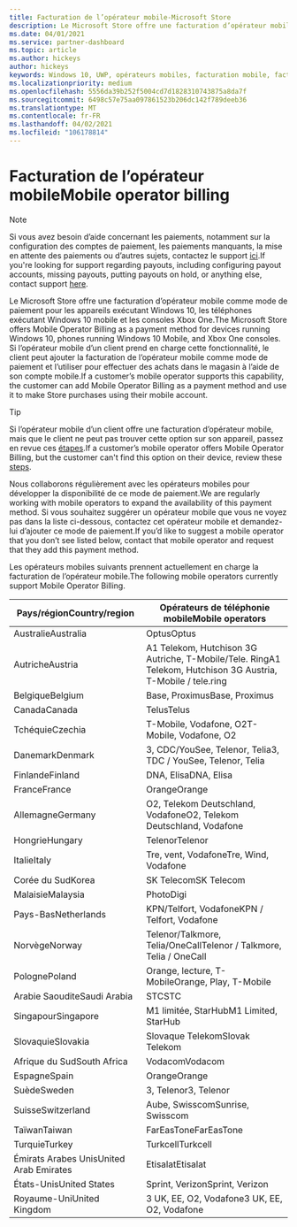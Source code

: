 ```yaml
---
title: Facturation de l’opérateur mobile-Microsoft Store
description: Le Microsoft Store offre une facturation d’opérateur mobile comme mode de paiement pour les opérateurs mobiles qui prennent en charge cette fonctionnalité.
ms.date: 04/01/2021
ms.service: partner-dashboard
ms.topic: article
ms.author: hickeys
author: hickeys
keywords: Windows 10, UWP, opérateurs mobiles, facturation mobile, facturation opérateur mobile
ms.localizationpriority: medium
ms.openlocfilehash: 5556da39b252f5004cd7d1828310743875a8da7f
ms.sourcegitcommit: 6498c57e75aa097861523b206dc142f789deeb36
ms.translationtype: MT
ms.contentlocale: fr-FR
ms.lasthandoff: 04/02/2021
ms.locfileid: "106178814"
---
```

# <a name="mobile-operator-billing"></a><span data-ttu-id="2c266-104">Facturation de l’opérateur mobile</span><span class="sxs-lookup"><span data-stu-id="2c266-104">Mobile operator billing</span></span>

> [!NOTE]
> <span data-ttu-id="2c266-105">Si vous avez besoin d’aide concernant les paiements, notamment sur la configuration des comptes de paiement, les paiements manquants, la mise en attente des paiements ou d’autres sujets, contactez le support [ici](https://developer.microsoft.com/windows/support).</span><span class="sxs-lookup"><span data-stu-id="2c266-105">If you're looking for support regarding payouts, including configuring payout accounts, missing payouts, putting payouts on hold, or anything else, contact support [here](https://developer.microsoft.com/windows/support).</span></span>

<span data-ttu-id="2c266-106">Le Microsoft Store offre une facturation d’opérateur mobile comme mode de paiement pour les appareils exécutant Windows 10, les téléphones exécutant Windows 10 mobile et les consoles Xbox One.</span><span class="sxs-lookup"><span data-stu-id="2c266-106">The Microsoft Store offers Mobile Operator Billing as a payment method for devices running Windows 10, phones running Windows 10 Mobile, and Xbox One consoles.</span></span> <span data-ttu-id="2c266-107">Si l’opérateur mobile d’un client prend en charge cette fonctionnalité, le client peut ajouter la facturation de l’opérateur mobile comme mode de paiement et l’utiliser pour effectuer des achats dans le magasin à l’aide de son compte mobile.</span><span class="sxs-lookup"><span data-stu-id="2c266-107">If a customer’s mobile operator supports this capability, the customer can add Mobile Operator Billing as a payment method and use it to make Store purchases using their mobile account.</span></span>

> [!TIP]
>  <span data-ttu-id="2c266-108">Si l’opérateur mobile d’un client offre une facturation d’opérateur mobile, mais que le client ne peut pas trouver cette option sur son appareil, passez en revue ces [étapes](https://support.microsoft.com/instantanswers/b25d6dd6-fb8b-3710-1e13-4d30eb01b51f).</span><span class="sxs-lookup"><span data-stu-id="2c266-108">If a customer’s mobile operator offers Mobile Operator Billing, but the customer can't find this option on their device, review these [steps](https://support.microsoft.com/instantanswers/b25d6dd6-fb8b-3710-1e13-4d30eb01b51f).</span></span>

<span data-ttu-id="2c266-109">Nous collaborons régulièrement avec les opérateurs mobiles pour développer la disponibilité de ce mode de paiement.</span><span class="sxs-lookup"><span data-stu-id="2c266-109">We are regularly working with mobile operators to expand the availability of this payment method.</span></span> <span data-ttu-id="2c266-110">Si vous souhaitez suggérer un opérateur mobile que vous ne voyez pas dans la liste ci-dessous, contactez cet opérateur mobile et demandez-lui d’ajouter ce mode de paiement.</span><span class="sxs-lookup"><span data-stu-id="2c266-110">If you’d like to suggest a mobile operator that you don’t see listed below, contact that mobile operator and request that they add this payment method.</span></span>

<span data-ttu-id="2c266-111">Les opérateurs mobiles suivants prennent actuellement en charge la facturation de l’opérateur mobile.</span><span class="sxs-lookup"><span data-stu-id="2c266-111">The following mobile operators currently support Mobile Operator Billing.</span></span>

| <span data-ttu-id="2c266-112">Pays/région</span><span class="sxs-lookup"><span data-stu-id="2c266-112">Country/region</span></span>       | <span data-ttu-id="2c266-113">Opérateurs de téléphonie mobile</span><span class="sxs-lookup"><span data-stu-id="2c266-113">Mobile operators</span></span>                                        |
|----------------------|---------------------------------------------------------|
| <span data-ttu-id="2c266-114">Australie</span><span class="sxs-lookup"><span data-stu-id="2c266-114">Australia</span></span>            | <span data-ttu-id="2c266-115">Optus</span><span class="sxs-lookup"><span data-stu-id="2c266-115">Optus</span></span>                                                   |
| <span data-ttu-id="2c266-116">Autriche</span><span class="sxs-lookup"><span data-stu-id="2c266-116">Austria</span></span>              | <span data-ttu-id="2c266-117">A1 Telekom, Hutchison 3G Autriche, T-Mobile/Tele. Ring</span><span class="sxs-lookup"><span data-stu-id="2c266-117">A1 Telekom, Hutchison 3G Austria, T-Mobile / tele.ring</span></span>  |
| <span data-ttu-id="2c266-118">Belgique</span><span class="sxs-lookup"><span data-stu-id="2c266-118">Belgium</span></span>              | <span data-ttu-id="2c266-119">Base, Proximus</span><span class="sxs-lookup"><span data-stu-id="2c266-119">Base, Proximus</span></span>                                          |
| <span data-ttu-id="2c266-120">Canada</span><span class="sxs-lookup"><span data-stu-id="2c266-120">Canada</span></span>               | <span data-ttu-id="2c266-121">Telus</span><span class="sxs-lookup"><span data-stu-id="2c266-121">Telus</span></span>                                                   |
| <span data-ttu-id="2c266-122">Tchéquie</span><span class="sxs-lookup"><span data-stu-id="2c266-122">Czechia</span></span>              | <span data-ttu-id="2c266-123">T-Mobile, Vodafone, O2</span><span class="sxs-lookup"><span data-stu-id="2c266-123">T-Mobile, Vodafone, O2</span></span>                                  |
| <span data-ttu-id="2c266-124">Danemark</span><span class="sxs-lookup"><span data-stu-id="2c266-124">Denmark</span></span>              | <span data-ttu-id="2c266-125">3, CDC/YouSee, Telenor, Telia</span><span class="sxs-lookup"><span data-stu-id="2c266-125">3, TDC / YouSee, Telenor, Telia</span></span>                         |
| <span data-ttu-id="2c266-126">Finlande</span><span class="sxs-lookup"><span data-stu-id="2c266-126">Finland</span></span>              | <span data-ttu-id="2c266-127">DNA, Elisa</span><span class="sxs-lookup"><span data-stu-id="2c266-127">DNA, Elisa</span></span>                                              |
| <span data-ttu-id="2c266-128">France</span><span class="sxs-lookup"><span data-stu-id="2c266-128">France</span></span>               | <span data-ttu-id="2c266-129">Orange</span><span class="sxs-lookup"><span data-stu-id="2c266-129">Orange</span></span>                                                  |
| <span data-ttu-id="2c266-130">Allemagne</span><span class="sxs-lookup"><span data-stu-id="2c266-130">Germany</span></span>              | <span data-ttu-id="2c266-131">O2, Telekom Deutschland, Vodafone</span><span class="sxs-lookup"><span data-stu-id="2c266-131">O2, Telekom Deutschland, Vodafone</span></span>                       |
| <span data-ttu-id="2c266-132">Hongrie</span><span class="sxs-lookup"><span data-stu-id="2c266-132">Hungary</span></span>              | <span data-ttu-id="2c266-133">Telenor</span><span class="sxs-lookup"><span data-stu-id="2c266-133">Telenor</span></span>                                                 |
| <span data-ttu-id="2c266-134">Italie</span><span class="sxs-lookup"><span data-stu-id="2c266-134">Italy</span></span>                | <span data-ttu-id="2c266-135">Tre, vent, Vodafone</span><span class="sxs-lookup"><span data-stu-id="2c266-135">Tre, Wind, Vodafone</span></span>                                     |
| <span data-ttu-id="2c266-136">Corée du Sud</span><span class="sxs-lookup"><span data-stu-id="2c266-136">Korea</span></span>                | <span data-ttu-id="2c266-137">SK Telecom</span><span class="sxs-lookup"><span data-stu-id="2c266-137">SK Telecom</span></span>                                              |
| <span data-ttu-id="2c266-138">Malaisie</span><span class="sxs-lookup"><span data-stu-id="2c266-138">Malaysia</span></span>             | <span data-ttu-id="2c266-139">Photo</span><span class="sxs-lookup"><span data-stu-id="2c266-139">Digi</span></span>                                                    |
| <span data-ttu-id="2c266-140">Pays-Bas</span><span class="sxs-lookup"><span data-stu-id="2c266-140">Netherlands</span></span>          | <span data-ttu-id="2c266-141">KPN/Telfort, Vodafone</span><span class="sxs-lookup"><span data-stu-id="2c266-141">KPN / Telfort, Vodafone</span></span>                                 |
| <span data-ttu-id="2c266-142">Norvège</span><span class="sxs-lookup"><span data-stu-id="2c266-142">Norway</span></span>               | <span data-ttu-id="2c266-143">Telenor/Talkmore, Telia/OneCall</span><span class="sxs-lookup"><span data-stu-id="2c266-143">Telenor / Talkmore, Telia / OneCall</span></span>                     |
| <span data-ttu-id="2c266-144">Pologne</span><span class="sxs-lookup"><span data-stu-id="2c266-144">Poland</span></span>               | <span data-ttu-id="2c266-145">Orange, lecture, T-Mobile</span><span class="sxs-lookup"><span data-stu-id="2c266-145">Orange, Play, T-Mobile</span></span>                                  |
| <span data-ttu-id="2c266-146">Arabie Saoudite</span><span class="sxs-lookup"><span data-stu-id="2c266-146">Saudi Arabia</span></span>         | <span data-ttu-id="2c266-147">STC</span><span class="sxs-lookup"><span data-stu-id="2c266-147">STC</span></span>                                                     |
| <span data-ttu-id="2c266-148">Singapour</span><span class="sxs-lookup"><span data-stu-id="2c266-148">Singapore</span></span>            | <span data-ttu-id="2c266-149">M1 limitée, StarHub</span><span class="sxs-lookup"><span data-stu-id="2c266-149">M1 Limited, StarHub</span></span>                                     |
| <span data-ttu-id="2c266-150">Slovaquie</span><span class="sxs-lookup"><span data-stu-id="2c266-150">Slovakia</span></span>             | <span data-ttu-id="2c266-151">Slovaque Telekom</span><span class="sxs-lookup"><span data-stu-id="2c266-151">Slovak Telekom</span></span>                                          |
| <span data-ttu-id="2c266-152">Afrique du Sud</span><span class="sxs-lookup"><span data-stu-id="2c266-152">South Africa</span></span>         | <span data-ttu-id="2c266-153">Vodacom</span><span class="sxs-lookup"><span data-stu-id="2c266-153">Vodacom</span></span>                                                 |
| <span data-ttu-id="2c266-154">Espagne</span><span class="sxs-lookup"><span data-stu-id="2c266-154">Spain</span></span>                | <span data-ttu-id="2c266-155">Orange</span><span class="sxs-lookup"><span data-stu-id="2c266-155">Orange</span></span>                                                  |
| <span data-ttu-id="2c266-156">Suède</span><span class="sxs-lookup"><span data-stu-id="2c266-156">Sweden</span></span>               | <span data-ttu-id="2c266-157">3, Telenor</span><span class="sxs-lookup"><span data-stu-id="2c266-157">3, Telenor</span></span>                                              |
| <span data-ttu-id="2c266-158">Suisse</span><span class="sxs-lookup"><span data-stu-id="2c266-158">Switzerland</span></span>          | <span data-ttu-id="2c266-159">Aube, Swisscom</span><span class="sxs-lookup"><span data-stu-id="2c266-159">Sunrise, Swisscom</span></span>                                       |
| <span data-ttu-id="2c266-160">Taïwan</span><span class="sxs-lookup"><span data-stu-id="2c266-160">Taiwan</span></span>               | <span data-ttu-id="2c266-161">FarEasTone</span><span class="sxs-lookup"><span data-stu-id="2c266-161">FarEasTone</span></span>                                              |
| <span data-ttu-id="2c266-162">Turquie</span><span class="sxs-lookup"><span data-stu-id="2c266-162">Turkey</span></span>               | <span data-ttu-id="2c266-163">Turkcell</span><span class="sxs-lookup"><span data-stu-id="2c266-163">Turkcell</span></span>                                                |
| <span data-ttu-id="2c266-164">Émirats Arabes Unis</span><span class="sxs-lookup"><span data-stu-id="2c266-164">United Arab Emirates</span></span> | <span data-ttu-id="2c266-165">Etisalat</span><span class="sxs-lookup"><span data-stu-id="2c266-165">Etisalat</span></span>                                                |
| <span data-ttu-id="2c266-166">États-Unis</span><span class="sxs-lookup"><span data-stu-id="2c266-166">United States</span></span>        | <span data-ttu-id="2c266-167">Sprint, Verizon</span><span class="sxs-lookup"><span data-stu-id="2c266-167">Sprint, Verizon</span></span>                                         |
| <span data-ttu-id="2c266-168">Royaume-Uni</span><span class="sxs-lookup"><span data-stu-id="2c266-168">United Kingdom</span></span>       | <span data-ttu-id="2c266-169">3 UK, EE, O2, Vodafone</span><span class="sxs-lookup"><span data-stu-id="2c266-169">3 UK, EE, O2, Vodafone</span></span>                                 |
